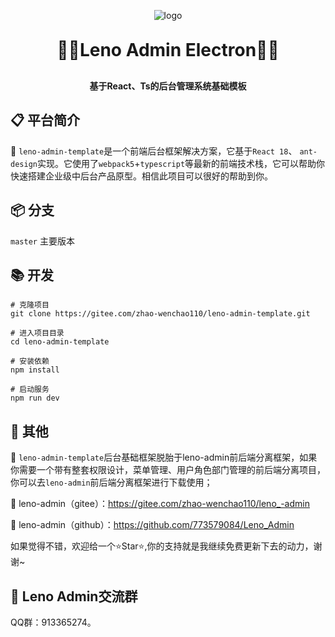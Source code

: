 <p align="center">
	<img alt="logo" src="https://gitee.com/zhao-wenchao110/leno_-admin/raw/master/remdme-show-imgs/logo.png">
</p>
<h1 align="center" style="margin: 30px 0 30px; font-weight: bold;">🎉🎉Leno Admin Electron🎉🎉</h1>
<h4 align="center">基于React、Ts的后台管理系统基础模板</h4>

## 📋 平台简介

🥗 `leno-admin-template`是一个前端后台框架解决方案，它基于`React 18`、
`ant-design`实现。它使用了`webpack5`+`typescript`等最新的前端技术栈，它可以帮助你快速搭建企业级中后台产品原型。相信此项目可以很好的帮助到你。

## 📦 分支

`master` 主要版本

## 📚 开发

```git
# 克隆项目
git clone https://gitee.com/zhao-wenchao110/leno-admin-template.git

# 进入项目目录
cd leno-admin-template

# 安装依赖
npm install

# 启动服务
npm run dev
```

## 🐶 其他

🍟 `leno-admin-template`后台基础框架脱胎于leno-admin前后端分离框架，如果你需要一个带有整套权限设计，菜单管理、用户角色部门管理的前后端分离项目，你可以去`leno-admin`前后端分离框架进行下载使用；

🍰 leno-admin（gitee）：https://gitee.com/zhao-wenchao110/leno_-admin

🍨 leno-admin（github）：https://github.com/773579084/Leno_Admin

如果觉得不错，欢迎给一个⭐Star⭐,你的支持就是我继续免费更新下去的动力，谢谢~

## 💬 Leno Admin交流群

QQ群：913365274。
